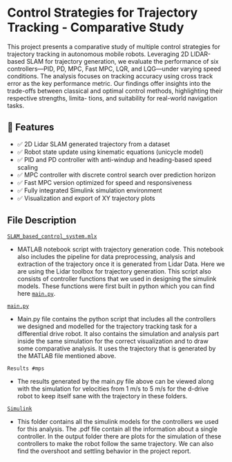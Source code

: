 # Control Strategies for Trajectory Tracking - Comparative Study

This project presents a comparative study of multiple
control strategies for trajectory tracking in autonomous
mobile robots. Leveraging 2D LIDAR-based SLAM for
trajectory generation, we evaluate the performance of
six controllers—PID, PD, MPC, Fast MPC, LQR, and
LQG—under varying speed conditions. The analysis
focuses on tracking accuracy using cross track error as
the key performance metric. Our findings offer insights
into the trade-offs between classical and optimal control
methods, highlighting their respective strengths, limita-
tions, and suitability for real-world navigation tasks.


## 🚀 Features

- ✅ 2D Lidar SLAM generated trajectory from a dataset
- ✅ Robot state update using kinematic equations (unicycle model)
- ✅ PID and PD controller with anti-windup and heading-based speed scaling
- ✅ MPC controller with discrete control search over prediction horizon
- ✅ Fast MPC version optimized for speed and responsiveness
- ✅ Fully integrated Simulink simulation environment
- ✅ Visualization and export of XY trajectory plots

## File Description

[`SLAM_based_control_system.mlx`](./SLAM_based_control_system.mlx)
- MATLAB notebook script with trajectory generation code. This notebook also includes the pipeline for data preprocessing, analysis and extraction of the trajectory once it is generated from Lidar Data. Here we are using the Lidar toolbox for trajectory generation. This script also consists of controller functions that we used in designing the simulink models. These functions were first built in python which you can find here [`main.py`](./main.py).


[`main.py`](./main.py)
- Main.py file contains the python script that includes all the controllers we designed and modelled for the trajectory tracking task for a differential drive robot. It also contains the simulation and analysis part inside the same simulation for the correct visualization and to draw some comparative analysis. It uses the trajectory that is generated by the MATLAB file mentioned above.

`Results #mps`
- The results generated by the main.py file above can be viewed along with the simulation for velocities from 1 m/s to 5 m/s for the d-drive robot to keep itself sane with the trajectory in these folders.

[`Simulink`](./Simulink)
- This folder contains all the simulink models for the controllers we used for this analysis. The .pdf file contain all the information about a single controller. In the output folder there are plots for the simulation of these controllers to make the robot follow the same trajectory. We can also find the overshoot and settling behavior in the project report.
  
